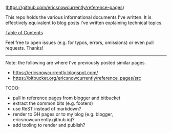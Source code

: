 (https://github.com/ericsnowcurrently/reference-pages)

This repo holds the various informational documents I've written.
It is effectively equivalent to blog posts I've written explaining
technical topics.

[Table of Contents](src/index.md)

Feel free to open issues (e.g. for typos, errors, omissions) or even
pull requests.  Thanks!

----

Note: the following are where I've previously posted similar pages.
* https://ericsnowcurrently.blogspot.com/
* https://bitbucket.org/ericsnowcurrently/reference_pages/src

TODO:
* pull in reference pages from blogger and bitbucket
* extract the common bits (e.g. footers)
* use ReST instead of markdown?
* render to GH pages or to my blog (e.g. blogger, ericsnowcurrently.github.io)?
* add tooling to render and publish?
